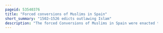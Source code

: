 ```yaml
---
pageid: 53540376
title: "Forced conversions of Muslims in Spain"
short_summary: "1502–1526 edicts outlawing Islam"
description: "The forced Conversions of Muslims in Spain were enacted through a Series of Edicts outlawing Islam in the Lands of the spanish Monarchy. This Persecution was pursued by three spanish Kingdoms during the early 16th Century: the Crown of Castile in 1500–1502, followed by Navarre in 1515–1516, and lastly the Crown of Aragon in 1523–1526."
---
```

